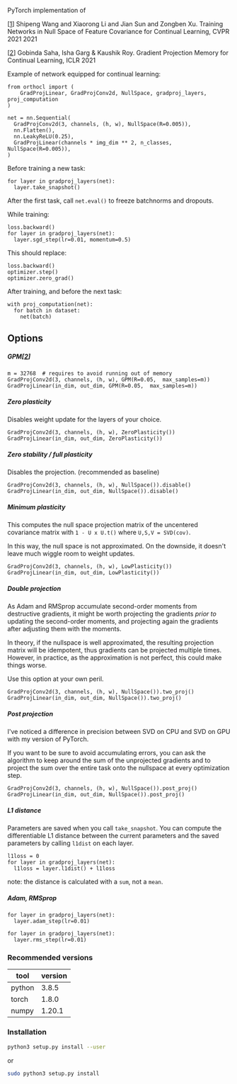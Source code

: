 PyTorch implementation of

[[1](https://arxiv.org/abs/2103.07113)] Shipeng Wang and Xiaorong Li and Jian Sun and Zongben Xu.
Training Networks in Null Space of Feature Covariance for Continual Learning, CVPR 2021
2021

[[2](https://arxiv.org/pdf/2103.09762.pdf)] Gobinda Saha, Isha Garg & Kaushik Roy.
Gradient Projection Memory for Continual Learning, ICLR 2021

Example of network equipped for continual learning:

```python3
from orthocl import (
    GradProjLinear, GradProjConv2d, NullSpace, gradproj_layers, proj_computation
)

net = nn.Sequential(
  GradProjConv2d(3, channels, (h, w), NullSpace(R=0.005)),
  nn.Flatten(),
  nn.LeakyReLU(0.25),
  GradProjLinear(channels * img_dim ** 2, n_classes, NullSpace(R=0.005)),
)
```

Before training a new task:
```python3
for layer in gradproj_layers(net):
  layer.take_snapshot()
```

After the first task, call `net.eval()` to freeze batchnorms and dropouts.

While training:
```python3
loss.backward()
for layer in gradproj_layers(net):
  layer.sgd_step(lr=0.01, momentum=0.5)
```

This should replace:
```
loss.backward()
optimizer.step()
optimizer.zero_grad()
```

After training, and before the next task:
```python3
with proj_computation(net):
  for batch in dataset:
    net(batch)
```

## Options

##### GPM[[2](https://arxiv.org/pdf/2103.09762.pdf)]
```python3
m = 32768  # requires to avoid running out of memory
GradProjConv2d(3, channels, (h, w), GPM(R=0.05,  max_samples=m))
GradProjLinear(in_dim, out_dim, GPM(R=0.05,  max_samples=m))
```

##### Zero plasticity

Disables weight update for the layers of your choice.

```python3
GradProjConv2d(3, channels, (h, w), ZeroPlasticity())
GradProjLinear(in_dim, out_dim, ZeroPlasticity())
```

##### Zero stability / full plasticity

Disables the projection. (recommended as baseline)

```python3
GradProjConv2d(3, channels, (h, w), NullSpace()).disable()
GradProjLinear(in_dim, out_dim, NullSpace()).disable()
```

##### Minimum plasticity

This computes the null space projection matrix of the uncentered covariance matrix
with `1 - U x U.t()` where `U,S,V = SVD(cov)`.

In this way, the null space is not approximated. On the downside, it doesn't leave much wiggle
room to weight updates.

```python3
GradProjConv2d(3, channels, (h, w), LowPlasticity())
GradProjLinear(in_dim, out_dim, LowPlasticity())
```

##### Double projection

As Adam and RMSprop accumulate second-order moments from destructive gradients,
it might be worth projecting the gradients *prior to* updating the second-order moments,
and projecting again the gradients after adjusting them with the moments.

In theory, if the nullspace is well approximated, the resulting projection matrix
will be idempotent, thus gradients can be projected multiple times.
However, in practice, as the approximation is not perfect, this could make
things worse.

Use this option at your own peril.


```python3
GradProjConv2d(3, channels, (h, w), NullSpace()).two_proj()
GradProjLinear(in_dim, out_dim, NullSpace()).two_proj()
```

##### Post projection

I've noticed a difference in precision between SVD on CPU and SVD on GPU with
my version of PyTorch.

If you want to be sure to avoid accumulating errors, you can ask the algorithm
to keep around the sum of the unprojected gradients and to project the sum over
the entire task onto the nullspace at every optimization step.

```python3
GradProjConv2d(3, channels, (h, w), NullSpace()).post_proj()
GradProjLinear(in_dim, out_dim, NullSpace()).post_proj()
```

##### L1 distance

Parameters are saved when you call `take_snapshot`.
You can compute the differentiable L1 distance between the current parameters and the saved parameters by calling `l1dist` on each layer.

```python3
l1loss = 0
for layer in gradproj_layers(net):
  l1loss = layer.l1dist() + l1loss
```

note: the distance is calculated with a `sum`, not a `mean`.

##### Adam, RMSprop

```python3
for layer in gradproj_layers(net):
  layer.adam_step(lr=0.01)
```

```python3
for layer in gradproj_layers(net):
  layer.rms_step(lr=0.01)
```


### Recommended versions

| tool |  version|
|--------|--------|
| python | 3.8.5  |
| torch  | 1.8.0  |
| numpy  | 1.20.1 |

### Installation

```bash
python3 setup.py install --user
```

or

```bash
sudo python3 setup.py install
```
